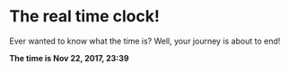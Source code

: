 # The real time clock!

Ever wanted to know what the time is? Well, your journey is about to end!

**The time is Nov 22, 2017, 23:39**